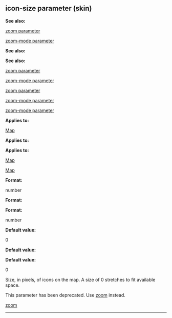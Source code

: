 

 icon-size parameter (skin)
----------------------------




**See also:** 


[zoom parameter](#/{skin}/param/zoom) 

[zoom-mode parameter](#/{skin}/param/zoom-mode) 




**See also:** 

**See also:**

[zoom parameter](#/{skin}/param/zoom) 

[zoom-mode parameter](#/{skin}/param/zoom-mode) 


[zoom parameter](#/{skin}/param/zoom)

[zoom-mode parameter](#/{skin}/param/zoom-mode) 

[zoom-mode parameter](#/{skin}/param/zoom-mode)


**Applies to:** 


[Map](#/{skin}/control/map) 



**Applies to:** 

**Applies to:**

[Map](#/{skin}/control/map) 

[Map](#/{skin}/control/map)


**Format:** 


 number
 


**Format:** 

**Format:**

 number



**Default value:** 


 0
 


**Default value:** 

**Default value:**

 0


 Size, in pixels, of icons on the map. A size of 0 stretches to fit available space.




 This parameter has been deprecated. Use
 [zoom](#/{skin}/param/zoom) 
 instead.



[zoom](#/{skin}/param/zoom)


---



